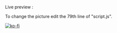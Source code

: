 Live preview : 

To change the picture edit the 79th line of "script.js".

[![ko-fi](https://ko-fi.com/img/githubbutton_sm.svg)](https://ko-fi.com/K3K36LXOH)